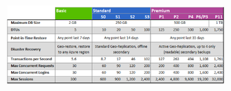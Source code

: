 ![Livelli di servizio e Livelli della prestazione](./media/sql-database-service-tiers-table/sql-database-service-tiers-table.png)

<!---HONumber=Nov15_HO2-->